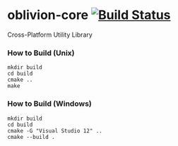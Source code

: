 oblivion-core [![Build Status](https://travis-ci.org/oblivionsoftware/oblivion-core.svg?branch=master)](https://travis-ci.org/oblivionsoftware/oblivion-core)
=============

Cross-Platform Utility Library

### How to Build (Unix)
    mkdir build
    cd build
    cmake ..
    make
    
### How to Build (Windows)
    mkdir build
    cd build
    cmake -G "Visual Studio 12" ..
    cmake --build .
